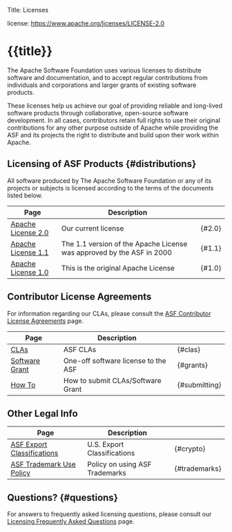 Title: Licenses

license: https://www.apache.org/licenses/LICENSE-2.0

# {{title}}

The Apache Software Foundation uses various licenses to distribute
software and documentation, and to accept regular
contributions from individuals and corporations and larger grants of existing software products.

These licenses help us achieve our goal of providing reliable and
long-lived software products through collaborative, open-source software
development. In all cases, contributors retain full rights to use their
original contributions for any other purpose outside of Apache while
providing the ASF and its projects the right to distribute and build upon
their work within Apache.


## Licensing of ASF Products  {#distributions}

All software produced by The Apache Software Foundation or any of its
projects or subjects is licensed according to the terms of the documents
listed below.

| Page | Description | |
| ---- | ----------- | -- |
| [Apache License 2.0](LICENSE-2.0) | Our current license |  {#2.0} |
| [Apache License 1.1](LICENSE-1.1) | The 1.1 version of the Apache License was approved by the ASF in 2000 |  {#1.1} |
| [Apache License 1.0](LICENSE-1.0) | This is the original Apache License |  {#1.0} |


## Contributor License Agreements

For information regarding our CLAs, please consult the [ASF Contributor License 
Agreements](/licenses/contributor-agreements.html) page.

| Page | Description | |
| ---- | ----------- | -- |
| [CLAs](/licenses/contributor-agreements.html#clas) | ASF CLAs |  {#clas} |
| [Software Grant](/licenses/contributor-agreements.html#grants) | One-off software license to the ASF |  {#grants} |
| [How To](/licenses/contributor-agreements.html#submitting) | How to submit CLAs/Software Grant |  {#submitting} |


## Other Legal Info

| Page | Description | |
| ---- | ----------- | -- |
| [ASF Export Classifications](/licenses/exports/) | U.S. Export Classifications |  {#crypto} |
| [ASF Trademark Use Policy](/foundation/marks/) | Policy on using ASF Trademarks |  {#trademarks} |


## Questions?  {#questions}

For answers to frequently asked licensing questions, please consult our 
[Licensing Frequently Asked Questions](/foundation/license-faq.html) page.

